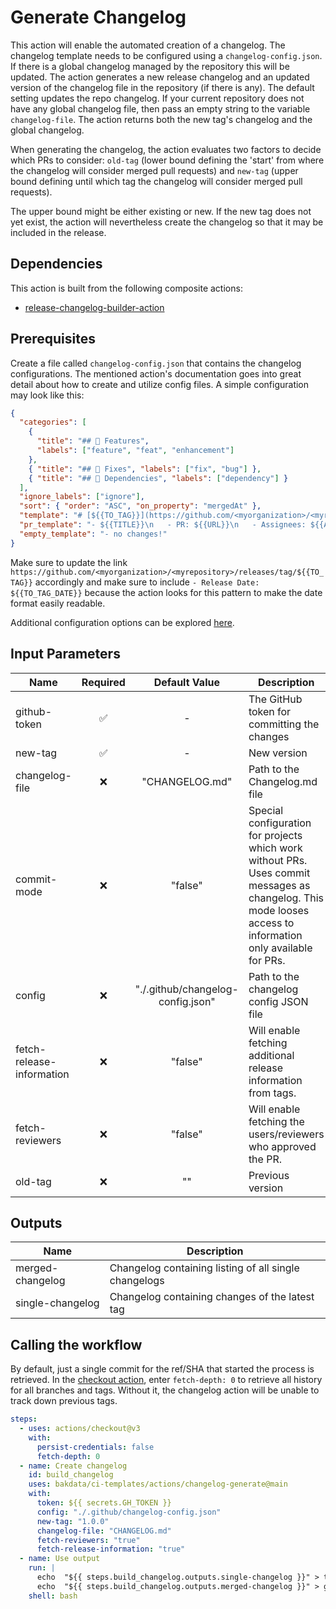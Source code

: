 # Generate Changelog

This action will enable the automated creation of a changelog. The changelog template needs to be configured using a `changelog-config.json`.
If there is a global changelog managed by the repository this will be updated.
The action generates a new release changelog and an updated version of the changelog file in the repository (if there is any). The default setting updates the repo changelog. If your current repository does not have any global changelog file, then pass an empty string to the variable `changelog-file`.
The action returns both the new tag's changelog and the global changelog.

When generating the changelog, the action evaluates two factors to decide which PRs to consider: `old-tag` (lower bound defining the 'start' from where the changelog will consider merged pull requests) and `new-tag` (upper bound defining until which tag the changelog will consider merged pull requests).

The upper bound might be either existing or new. If the new tag does not yet exist, the action will nevertheless create the changelog so that it may be included in the release.

## Dependencies

This action is built from the following composite actions:

- [release-changelog-builder-action](https://github.com/mikepenz/release-changelog-builder-action)

## Prerequisites

Create a file called `changelog-config.json` that contains the changelog configurations. The mentioned action's documentation goes into great detail about how to create and utilize config files. A simple configuration may look like this:

```json
{
  "categories": [
    {
      "title": "## 🚀 Features",
      "labels": ["feature", "feat", "enhancement"]
    },
    { "title": "## 🐛 Fixes", "labels": ["fix", "bug"] },
    { "title": "## 🧪 Dependencies", "labels": ["dependency"] }
  ],
  "ignore_labels": ["ignore"],
  "sort": { "order": "ASC", "on_property": "mergedAt" },
  "template": "# [${{TO_TAG}}](https://github.com/<myorganization>/<myrepository>/releases/tag/${{TO_TAG}}) - Release Date: ${{TO_TAG_DATE}}\n\n${{CHANGELOG}}\n<details>\n<summary>Uncategorized</summary>\n\n${{UNCATEGORIZED}}\n</details>\n",
  "pr_template": "- ${{TITLE}}\n   - PR: ${{URL}}\n   - Assignees: ${{ASSIGNEES[*]}}\n   - Reviewers: ${{REVIEWERS[*]}}\n   - Approvers: ${{APPROVERS[*]}}",
  "empty_template": "- no changes!"
}
```

Make sure to update the link `https://github.com/<myorganization>/<myrepository>/releases/tag/${{TO_TAG}}` accordingly and make sure to include `- Release Date: ${{TO_TAG_DATE}}` because the action looks for this pattern to make the date format easily readable.

Additional configuration options can be explored [here](https://github.com/mikepenz/release-changelog-builder-action#configuration-specification).

## Input Parameters

| Name                    | Required |           Default Value           | Description                                                                                                                                                  |
| ----------------------- | :------: | :-------------------------------: | ------------------------------------------------------------------------------------------------------------------------------------------------------------ |
| github-token            |    ✅    |                 -                 | The GitHub token for committing the changes                                                                                                                  |
| new-tag                 |    ✅    |                 -                 | New version                                                                                                                                                  |
| changelog-file          |    ❌    |          "CHANGELOG.md"           | Path to the Changelog.md file                                                                                                                                |
| commit-mode              |    ❌    |              "false"              | Special configuration for projects which work without PRs. Uses commit messages as changelog. This mode looses access to information only available for PRs. |
| config                  |    ❌    | "./.github/changelog-config.json" | Path to the changelog config JSON file                                                                                                                       |
| fetch-release-information |    ❌    |              "false"              | Will enable fetching additional release information from tags.                                                                                               |
| fetch-reviewers          |    ❌    |              "false"              | Will enable fetching the users/reviewers who approved the PR.                                                                                                |
| old-tag                 |    ❌    |                ""                 | Previous version                                                                                                                                             |

## Outputs

| Name             | Description                                           |
| ---------------- | ----------------------------------------------------- |
| merged-changelog | Changelog containing listing of all single changelogs |
| single-changelog | Changelog containing changes of the latest tag        |

## Calling the workflow

By default, just a single commit for the ref/SHA that started the process is retrieved. In the [checkout action](https://github.com/actions/checkout), enter `fetch-depth: 0` to retrieve all history for all branches and tags. Without it, the changelog action will be unable to track down previous tags.

```yaml
steps:
  - uses: actions/checkout@v3
    with:
      persist-credentials: false
      fetch-depth: 0
  - name: Create changelog
    id: build_changelog
    uses: bakdata/ci-templates/actions/changelog-generate@main
    with:
      token: ${{ secrets.GH_TOKEN }}
      config: "./.github/changelog-config.json"
      new-tag: "1.0.0"
      changelog-file: "CHANGELOG.md"
      fetch-reviewers: "true"
      fetch-release-information: "true"
  - name: Use output
    run: |
      echo  "${{ steps.build_changelog.outputs.single-changelog }}" > tag_changelog.md
      echo  "${{ steps.build_changelog.outputs.merged-changelog }}" > global_changelog.md
    shell: bash
```
